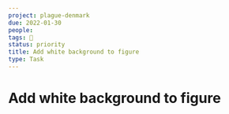 ```yaml
---
project: plague-denmark
due: 2022-01-30
people:
tags: 🧨
status: priority
title: Add white background to figure
type: Task
---
```


# Add white background to figure